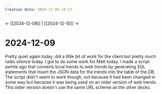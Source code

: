 ```yaml
---
Creation Date: 2024-12-09 14:17
---
```


<- [[2024-12-08]] | [[2024-12-10]]  ->

# 2024-12-09
Pretty quiet again today, did a little bit of work for the client but pretty much radio silence today. I got to do some work for Matt today. I made a script awhile ago that converts local trends to web trends by generating SQL statements that insert the JSON data for the trends into the table of the DB. The script didn't seem to work though, not because it had been changed in some way but because it was being used on an older version of web trends. This older version doesn't use the same URL scheme as the other decks.